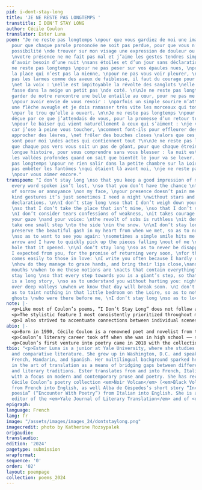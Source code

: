 ```yaml
---
pid: i-dont-stay-long
title: 'JE NE RESTE PAS LONGTEMPS '
transtitle: I DON'T STAY LONG
author: Cécile Coulon
translator: Ester Luna
poem: "Je ne reste pas longtemps \npour que vous gardiez de moi une image agréable,
  pour que chaque parole prononcée ne soit pas perdue, pour que vous n’ayez pas la
  possibilité \nde trouver sur mon visage une expression de douleur ou d’agacement,
  \nvotre présence ne me fait pas mal et j’aime les gestes tendres simplement il m’arrive
  d’avoir besoin d’une nuit \nsans étoiles et d’un jour sans déclarations. \n\nJe
  ne reste pas longtemps \npour ne pas peser sur vos épaules nues, \npour ne pas prendre
  la place qui n’est pas la mienne, \npour ne pas vous voir pleurer, \nje ne considère
  pas les larmes comme des aveux de faiblesse, il faut du courage pour noyer le regard
  \net la voix : \nelle est impitoyable la révolte des sanglots \nelle exige que l’on
  fasse dans la neige un petit pas \nde coté. \n\nJe ne reste pas longtemps \npour
  garder de notre rencontre une belle entaille au cœur, pour ne pas me sentir irremplaçable,
  \npour avoir envie de vous revoir : \nparfois un simple sourire m’atteint comme
  une flèche aveugle et je dois ramasser très vite les morceaux qui tombent de moi-même
  \npar le trou qu’elle a ouvert. \n\nJe ne reste pas longtemps \npour ne jamais être
  déçue par ce que j’attendais de vous, pour la promesse d’un retour très bientôt,
  \npour le baiser qui vient naturellement à ceux qui s’aiment : \nje vous écris souvent
  car j’ose à peine vous toucher, \ncomment font-ils pour effleurer des mains, et
  approcher des lèvres, \net frôler des bouches closes \nalors que ces mouvements
  sont pour moi \ndes actes qui contiennent tout ?\n\nJe ne reste pas longtemps \npour
  que chaque pas vers vous soit un pas de géant, pour que chaque étreinte soit une
  longue histoire, pour vous comprendre sans vous blesser : la nuit est belle sur
  les vallées profondes quand on sait que bientôt le jour va se lever. je ne reste
  pas longtemps \npour ne rien salir dans la petite chambre sur la Loire, pour ne
  pas embêter les fantômes \nqui étaient là avant moi, \nje ne reste pas longtemps
  \npour vous aimer encore."
transpoem: "I don’t stay long \nso that you keep a good impression of me, \nso that
  every word spoken isn’t lost, \nso that you don’t have the chance \nto see a look
  of sorrow or annoyance \non my face, \nyour presence doesn’t pain me and I love
  kind gestures it’s just sometimes I need a night \nwithout stars and a day without
  declarations. \n\nI don’t stay long \nso that I don’t weigh down your bare shoulders
  \nso that I don’t take the place that isn’t mine, \nso that I don’t see you cry,
  \nI don’t consider tears confessions of weakness, \nit takes courage to drown out
  your gaze \nand your voice: \nthe revolt of sobs is ruthless \nit demands that we
  take one small step \nto the side \nin the snow. \n\nI don’t stay long \nso as to
  preserve the beautiful gash in my heart from when we met, so as to not feel irreplaceable,
  \nso as to want to see you again: \nsometimes a simple smile hits me like a stray
  arrow and I have to quickly pick up the pieces falling \nout of me \nthrough the
  hole that it opened. \n\nI don’t stay long \nso as to never be disappointed by what
  I expected from you, for the promise of returning very soon, \nfor the kiss that
  comes easily to those in love: \nI write you often because I hardly dare touch you,
  \nhow do they manage to graze hands, and bring their lips close,\nand brush closed
  mouths \nwhen to me these motions are \nacts that contain everything? \n\nI don’t
  stay long \nso that every step towards you is a giant’s step, so that every embrace
  is a long story, \nso as to understand you without hurting you: night is beautiful
  over deep valleys \nwhen we know that day will break soon. \nI don’t stay long \nso
  as to taint nothing in that little bedroom on the Loire, so as to not bother the
  ghosts \nwho were there before me, \nI don’t stay long \nso as to love you still."
note: |-
  <p>Like most of Coulon’s poems, “I Don’t Stay Long” does not follow any obvious rhyme scheme or metrical structure, which posed a stimulating challenge.</p>
  <p>The stylistic feature I most consistently prioritized throughout my translation was form. In Coulon’s original, line breaks are meticulously planned to emphasize key phrases and images. One notable example is in the verses “elle exige que l’on fasse dans la neige un petit pas / de côté” (Coulon 13). Coulon places “de côté” (“to the side”) to the leftmost side of the page in a line of its own, thus creating a visual rendering of the small movement this verse describes. I wanted to preserve this clever link between form and content, but I initially struggled to reconcile it with the syntax of the whole sentence, which literally translates to “it demands that we take in the snow one small step / to the side.” This word order, while appropriate in French, sounds stilted in English. Hence I chose to shirk syntactic faithfulness, instead translating these verses as “it demands that we take one small step / to the side / in the snow.”Thus, “to the side” is still placed at the leftmost side of the page as a verse of its own, preserving most of the visual structure in Coulon’s original — and, with it, a touching image of humility and resignation.</p> 
  <p>I also strived to accentuate connections between individual scenes and overarching themes of the poem. For instance, I hesitated between various translations of ‘salir’ in the verse “Je ne reste pas longtemps / pour ne rien salir dans la petite chambre sur la Loire” (“I don’t stay long / so as to taint nothing in that little bedroom on the Loire”). While ‘salir’ directly translates to ‘to dirty’ or ‘to soil’, I ultimately opted for ‘to taint.’ This verb, like the aforementioned two, denotes physical filth — but also holds a connotation of permanent psychological damage which simultaneously contrasts with and highlights Coulon’s discussion of fleeting interactions and romantic attachments throughout the poem.</p>
abio: |-
  <p>Born in 1990, Cécile Coulon is a renowned poet and novelist from the village of Saint Saturnin, situated near the foot of the Auvergne volcanoes in central France. This rocky landscape has been a significant source of inspiration for her oeuvre thus far.</p>
  <p>Coulon’s literary career took off when she was in high school –– she published her first novel when she was sixteen. She began receiving recognition for her works in 2012, when she won the <em>Prix Mauvais Genres</em> and the <em>Prix Coup de Foudre des Vendanges littéraires </em>for her novel <em>Le Roi n’a pas sommeil</em>. She has published eight novels, which have earned prestigious awards like the <em>Prix des libraires</em> and the <em>Prix littéraire Le Monde</em>.</p>
  <p>Coulon’s first venture into poetry came in 2018 with the collection <em>Les Ronces</em>, followed by <em>Noir Volcan</em> (which contains the poem “Je ne reste pas longtemps”) in 2020 and <em>En l’absence du capitaine</em> in 2022. Coulon’s poems reveal a striking ability to juxtapose the banality of the everyday with fervent reflections on love, grief, and anger. She touches on various facets of romantic relationships –– budding attraction, lovers’ quarrels, nostalgia for past partners –– but grounds these loftier themes with frequent allusions to mundane activities and processes like eating, sleeping, and aging. This delicate, autobiographical lyricism has earned her substantial praise from critics and the general public alike, making her a prominent literary voice of her generation.</p>
tbio: "<p>Ester Luna is a junior at Yale University, where she studies linguistics
  and comparative literature. She grew up in Washington, D.C. and speaks Italian,
  French, Mandarin, and Spanish. Her multilingual background sparked her interest
  in the art of translation as a means of bridging gaps between different cultures
  and literary traditions. Ester translates from and into French, Italian, and English,
  with a focus on modern and contemporary prose and poetry. She has recently translated
  Cécile Coulon’s poetry collection <em>Noir Volcan</em> (<em>Black Volcano</em>)
  from French into English, as well Alba de Cèspedes’s short story “Incontro con la
  poesia” (“Encounter With Poetry”) from Italian into English. She is also a managing
  editor of the <em>Yale Journal of Literary Translation</em> and of <em>L’Amuse-Bouche</em>.</p>"
epigraph:
language: French
lang: fr
image: "/assets/images/images_24/dontstaylong.png"
imagecredit: photo by Katherine Rozsypalek
origaudio:
translaudio:
edition: '2024'
pagetype: submission
wrapformat:
sequence: '0'
order: '02'
layout: poempage
collection: poems_2024
---
```

